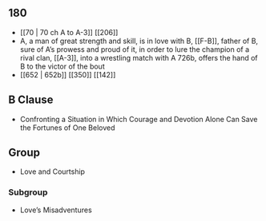 ## 180
- [[70 | 70 ch A to A-3]] [[206]] 
- A, a man of great strength and skill, is in love with B, [[F-B]], father of B, sure of A’s prowess and proud of it, in order to lure the champion of a rival clan, [[A-3]], into a wrestling match with A 726b, offers the hand of B to the victor of the bout
- [[652 | 652b]] [[350]] [[142]] 

## B Clause
- Confronting a Situation in Which Courage and Devotion Alone Can Save the Fortunes of One Beloved

## Group
- Love and Courtship

### Subgroup
- Love’s Misadventures

